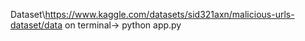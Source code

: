Dataset\https://www.kaggle.com/datasets/sid321axn/malicious-urls-dataset/data
on terminal-> python app.py 
